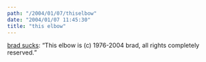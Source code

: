 ```yaml
---
path: "/2004/01/07/thiselbow" 
date: "2004/01/07 11:45:30" 
title: "this elbow" 
---
```

<p><a href="http://www.bradsucks.net/archives/000388.php">brad sucks</a>: <q>This elbow is (c) 1976-2004 brad, all rights completely reserved.</q></p>
